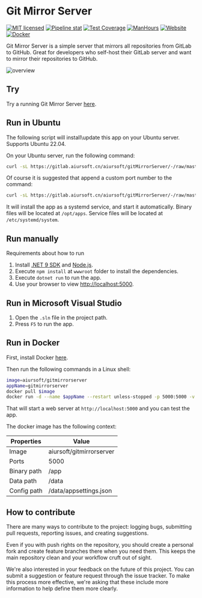 # Git Mirror Server

[![MIT licensed](https://img.shields.io/badge/license-MIT-blue.svg)](https://gitlab.aiursoft.cn/aiursoft/gitMirrorServer/-/blob/master/LICENSE)
[![Pipeline stat](https://gitlab.aiursoft.cn/aiursoft/gitMirrorServer/badges/master/pipeline.svg)](https://gitlab.aiursoft.cn/aiursoft/gitMirrorServer/-/pipelines)
[![Test Coverage](https://gitlab.aiursoft.cn/aiursoft/gitMirrorServer/badges/master/coverage.svg)](https://gitlab.aiursoft.cn/aiursoft/gitMirrorServer/-/pipelines)
[![ManHours](https://manhours.aiursoft.cn/r/gitlab.aiursoft.cn/aiursoft/gitMirrorServer.svg)](https://gitlab.aiursoft.cn/aiursoft/gitMirrorServer/-/commits/master?ref_type=heads)
[![Website](https://img.shields.io/website?url=https%3A%2F%2FgitMirror.aiursoft.cn%2F)](https://gitmirror.aiursoft.cn)
[![Docker](https://img.shields.io/docker/pulls/aiursoft/gitmirrorserver.svg)](https://hub.docker.com/r/aiursoft/gitmirrorserver)

Git Mirror Server is a simple server that mirrors all repositories from GitLab to GitHub. Great for developers who self-host their GitLab server and want to mirror their repositories to GitHub.

![overview](./screenshot.png)

## Try

Try a running Git Mirror Server [here](https://gitMirror.aiursoft.cn).

## Run in Ubuntu

The following script will install\update this app on your Ubuntu server. Supports Ubuntu 22.04.

On your Ubuntu server, run the following command:

```bash
curl -sL https://gitlab.aiursoft.cn/aiursoft/gitMirrorServer/-/raw/master/install.sh | sudo bash
```

Of course it is suggested that append a custom port number to the command:

```bash
curl -sL https://gitlab.aiursoft.cn/aiursoft/gitMirrorServer/-/raw/master/install.sh | sudo bash -s 8080
```

It will install the app as a systemd service, and start it automatically. Binary files will be located at `/opt/apps`. Service files will be located at `/etc/systemd/system`.

## Run manually

Requirements about how to run

1. Install [.NET 9 SDK](http://dot.net/) and [Node.js](https://nodejs.org/).
2. Execute `npm install` at `wwwroot` folder to install the dependencies.
3. Execute `dotnet run` to run the app.
4. Use your browser to view [http://localhost:5000](http://localhost:5000).

## Run in Microsoft Visual Studio

1. Open the `.sln` file in the project path.
2. Press `F5` to run the app.

## Run in Docker

First, install Docker [here](https://docs.docker.com/get-docker/).

Then run the following commands in a Linux shell:

```bash
image=aiursoft/gitmirrorserver
appName=gitmirrorserver
docker pull $image
docker run -d --name $appName --restart unless-stopped -p 5000:5000 -v /var/www/$appName:/data $image
```

That will start a web server at `http://localhost:5000` and you can test the app.

The docker image has the following context:

| Properties  | Value                           |
|-------------|---------------------------------|
| Image       | aiursoft/gitmirrorserver        |
| Ports       | 5000                            |
| Binary path | /app                            |
| Data path   | /data                           |
| Config path | /data/appsettings.json          |

## How to contribute

There are many ways to contribute to the project: logging bugs, submitting pull requests, reporting issues, and creating suggestions.

Even if you with push rights on the repository, you should create a personal fork and create feature branches there when you need them. This keeps the main repository clean and your workflow cruft out of sight.

We're also interested in your feedback on the future of this project. You can submit a suggestion or feature request through the issue tracker. To make this process more effective, we're asking that these include more information to help define them more clearly.

